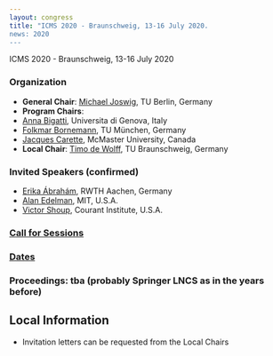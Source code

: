 ```yaml
---
layout: congress
title: "ICMS 2020 - Braunschweig, 13-16 July 2020.
news: 2020
---
```

ICMS 2020 - Braunschweig, 13-16 July 2020

### Organization
* **General Chair**: [Michael Joswig](http://page.math.tu-berlin.de/~joswig/), TU Berlin, Germany
* **Program Chairs**:
* [Anna Bigatti](http://www.dima.unige.it/~bigatti/),  Universita di Genova, Italy
* [Folkmar Bornemann](http://www-m3.ma.tum.de/Allgemeines/FolkmarBornemann), TU München, Germany
* [Jacques Carette](https://www.cas.mcmaster.ca/~carette/), McMaster University, Canada
* **Local Chair**: [Timo de Wolff](http://page.math.tu-berlin.de/~dewolff/), TU Braunschweig, Germany

### Invited Speakers (confirmed)
* [Erika Ábrahám](https://ths.rwth-aachen.de/people/erika-abraham/), RWTH Aachen, Germany
* [Alan Edelman](https://math.mit.edu/~edelman/classic.htm), MIT, U.S.A.
* [Victor Shoup](https://www.shoup.net/), Courant Institute, U.S.A.

### [Call for Sessions](call-for-session-proposals)
### [Dates](dates)
### Proceedings: tba (probably Springer LNCS as in the years before)

## Local Information
<!-- [Registration Website](https://notredame.ungerboeck.com/prod/emc00/register.aspx?OrgCode=10&EvtID=18783&AppCode=REG&CC=118040603651) (Early Registration Ends: June 21, 2018)
 -->
<!-- [Apply for a Travel Grant/Free Conference Registration](https://bertini.nd.edu/ICMS2018/travelGrants.html) (Deadline: May 15, 2018)
-->
* Invitation letters can be requested from the Local Chairs

